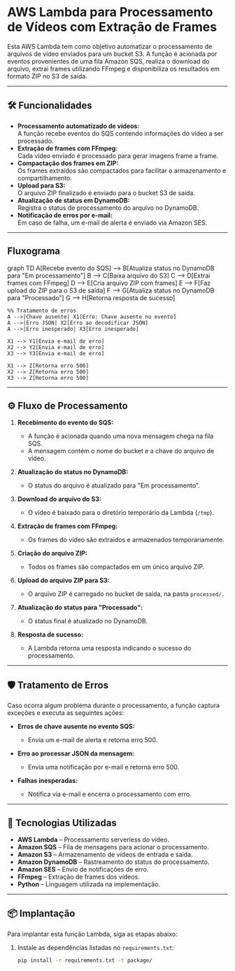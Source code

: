 # AWS Lambda para Processamento de Vídeos com Extração de Frames

Esta AWS Lambda tem como objetivo automatizar o processamento de arquivos de vídeo enviados para um bucket S3. A função é acionada por eventos provenientes de uma fila Amazon SQS, realiza o download do arquivo, extrai frames utilizando FFmpeg e disponibiliza os resultados em formato ZIP no S3 de saída.  

---

## 🛠️ Funcionalidades

- **Processamento automatizado de vídeos:**  
  A função recebe eventos do SQS contendo informações do vídeo a ser processado.  
- **Extração de frames com FFmpeg:**  
  Cada vídeo enviado é processado para gerar imagens frame a frame.  
- **Compactação dos frames em ZIP:**  
  Os frames extraídos são compactados para facilitar o armazenamento e compartilhamento.  
- **Upload para S3:**  
  O arquivo ZIP finalizado é enviado para o bucket S3 de saída.  
- **Atualização de status em DynamoDB:**  
  Registra o status de processamento do arquivo no DynamoDB.  
- **Notificação de erros por e-mail:**  
  Em caso de falha, um e-mail de alerta é enviado via Amazon SES.  

---

## Fluxograma

graph TD
    A[Recebe evento do SQS] --> B[Atualiza status no DynamoDB para "Em processamento"]
    B --> C[Baixa arquivo do S3]
    C --> D[Extrai frames com FFmpeg]
    D --> E[Cria arquivo ZIP com frames]
    E --> F[Faz upload do ZIP para o S3 de saída]
    F --> G[Atualiza status no DynamoDB para "Processado"]
    G --> H[Retorna resposta de sucesso]

    %% Tratamento de erros
    A -->|Chave ausente| X1[Erro: Chave ausente no evento]
    A -->|Erro JSON| X2[Erro ao decodificar JSON]
    A -->|Erro inesperado| X3[Erro inesperado]

    X1 --> Y1[Envia e-mail de erro]
    X2 --> Y2[Envia e-mail de erro]
    X3 --> Y3[Envia e-mail de erro]

    X1 --> Z[Retorna erro 500]
    X2 --> Z[Retorna erro 500]
    X3 --> Z[Retorna erro 500]

---

## ⚙️ Fluxo de Processamento

1. **Recebimento do evento do SQS:**  
   - A função é acionada quando uma nova mensagem chega na fila SQS.  
   - A mensagem contém o nome do bucket e a chave do arquivo de vídeo.  

2. **Atualização do status no DynamoDB:**  
   - O status do arquivo é atualizado para "Em processamento".  

3. **Download do arquivo do S3:**  
   - O vídeo é baixado para o diretório temporário da Lambda (`/tmp`).  

4. **Extração de frames com FFmpeg:**  
   - Os frames do vídeo são extraídos e armazenados temporariamente.  

5. **Criação do arquivo ZIP:**  
   - Todos os frames são compactados em um único arquivo ZIP.  

6. **Upload do arquivo ZIP para S3:**  
   - O arquivo ZIP é carregado no bucket de saída, na pasta `processed/`.  

7. **Atualização do status para "Processado":**  
   - O status final é atualizado no DynamoDB.  

8. **Resposta de sucesso:**  
   - A Lambda retorna uma resposta indicando o sucesso do processamento.  

---

## 🛡️ Tratamento de Erros

Caso ocorra algum problema durante o processamento, a função captura exceções e executa as seguintes ações:  

- **Erros de chave ausente no evento SQS:**  
  - Envia um e-mail de alerta e retorna erro 500.  

- **Erro ao processar JSON da mensagem:**  
  - Envia uma notificação por e-mail e retorna erro 500.  

- **Falhas inesperadas:**  
  - Notifica via e-mail e encerra o processamento com erro.  

---

## 🧰 Tecnologias Utilizadas

- **AWS Lambda** – Processamento serverless do vídeo.  
- **Amazon SQS** – Fila de mensagens para acionar o processamento.  
- **Amazon S3** – Armazenamento de vídeos de entrada e saída.  
- **Amazon DynamoDB** – Rastreamento do status do processamento.  
- **Amazon SES** – Envio de notificações de erro.  
- **FFmpeg** – Extração de frames dos vídeos.  
- **Python** – Linguagem utilizada na implementação.  

---

## 📦 Implantação

Para implantar esta função Lambda, siga as etapas abaixo:

1. Instale as dependências listadas no `requirements.txt`:  
   ```bash
   pip install -r requirements.txt -t package/